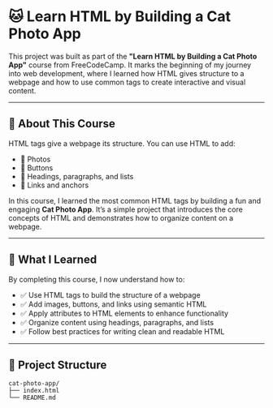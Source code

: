 # 🐱 Learn HTML by Building a Cat Photo App

This project was built as part of the **"Learn HTML by Building a Cat Photo App"** course from FreeCodeCamp. It marks the beginning of my journey into web development, where I learned how HTML gives structure to a webpage and how to use common tags to create interactive and visual content.

---

## 📖 About This Course

HTML tags give a webpage its structure. You can use HTML to add:

- 📸 Photos  
- 🔘 Buttons  
- 🧱 Headings, paragraphs, and lists  
- 🔗 Links and anchors

In this course, I learned the most common HTML tags by building a fun and engaging **Cat Photo App**. It’s a simple project that introduces the core concepts of HTML and demonstrates how to organize content on a webpage.

---

## 🎯 What I Learned

By completing this course, I now understand how to:

- ✅ Use HTML tags to build the structure of a webpage  
- ✅ Add images, buttons, and links using semantic HTML  
- ✅ Apply attributes to HTML elements to enhance functionality  
- ✅ Organize content using headings, paragraphs, and lists  
- ✅ Follow best practices for writing clean and readable HTML

---

## 📂 Project Structure

```plaintext
cat-photo-app/
├── index.html
└── README.md
